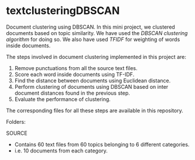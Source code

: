 # textclusteringDBSCAN

Document clustering using DBSCAN. In this mini project, we clustered documents based on topic similarity. We have used the *DBSCAN clustering algorithm* for doing so. We also have used *TFIDF* for weighting of words inside documents.

The steps involved in document clustering implemented in this project are:
1. Remove punctuations from all the source text files.
2. Score each word inside documents using TF-IDF.
3. Find the distance between documents using Euclidean distance.
4. Perform clustering of documents using DBSCAN based on inter document distances found in the previous step.
5. Evaluate the performance of clustering.   

The corresponding files for all these steps are available in this repository.

Folders: 

SOURCE
- Contains 60 text files from 60 topics belonging to 6 different categories.
- i.e. 10 documents from each category.
